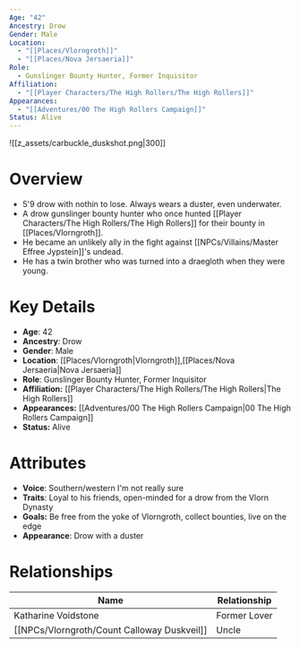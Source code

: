 ```yaml
---
Age: "42"
Ancestry: Drow
Gender: Male
Location:
  - "[[Places/Vlorngroth]]"
  - "[[Places/Nova Jersaeria]]"
Role:
  - Gunslinger Bounty Hunter, Former Inquisitor
Affiliation:
  - "[[Player Characters/The High Rollers/The High Rollers]]"
Appearances:
  - "[[Adventures/00 The High Rollers Campaign]]"
Status: Alive
---
```

![[z_assets/carbuckle_duskshot.png|300]]

# Overview
- 5'9 drow with nothin to lose. Always wears a duster, even underwater.
- A drow gunslinger bounty hunter who once hunted [[Player Characters/The High Rollers/The High Rollers]] for their bounty in [[Places/Vlorngroth]].
- He became an unlikely ally in the fight against [[NPCs/Villains/Master Effree Jypstein]]'s undead.
- He has a twin brother who was turned into a draegloth when they were young.

# Key Details
- **Age**: 42
- **Ancestry**: Drow
- **Gender**: Male
- **Location**: [[Places/Vlorngroth\|Vlorngroth]],[[Places/Nova Jersaeria\|Nova Jersaeria]]
- **Role**: Gunslinger Bounty Hunter, Former Inquisitor
- **Affiliation:** [[Player Characters/The High Rollers/The High Rollers\|The High Rollers]]
- **Appearances:** [[Adventures/00 The High Rollers Campaign\|00 The High Rollers Campaign]]
- **Status:** Alive

# Attributes
- **Voice**: Southern/western I'm not really sure
- **Traits**: Loyal to his friends, open-minded for a drow from the Vlorn Dynasty
- **Goals:** Be free from the yoke of Vlorngroth, collect bounties, live on the edge
- **Appearance**: Drow with a duster

# Relationships

| Name                        | Relationship |
| --------------------------- | ------------ |
| Katharine Voidstone         | Former Lover |
| [[NPCs/Vlorngroth/Count Calloway Duskveil]] | Uncle        |
